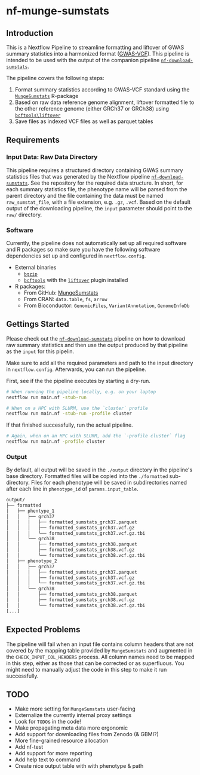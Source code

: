 # nf-munge-sumstats

## Introduction

This is a Nextflow Pipeline to streamline formatting and liftover of GWAS
summary statistics into a harmonized format
([GWAS-VCF](https://github.com/MRCIEU/gwas-vcf-specification)). This pipeline
is intended to be used with the output of the companion pipeline
[`nf-download-sumstats`](https://github.com/cfbeuchel/nf-download-sumstats).

The pipeline covers the following steps:

1. Format summary statistics according to GWAS-VCF standard using the
   [`MungeSumstats`](https://academic.oup.com/bioinformatics/article/37/23/4593/6380562)
   R-package
2. Based on raw data reference genome alignment, liftover formatted file to the
   other reference genome (either GRCh37 or GRCh38) using
   [`bcftools\liftover`](https://academic.oup.com/bioinformatics/article/40/2/btae038/7585532)
3. Save files as indexed VCF files as well as parquet tables


## Requirements

### Input Data: Raw Data Directory 

This pipeline requires a structured directory containing GWAS summary
statistics files that was generated by the Nextflow pipeline
[`nf-download-sumstats`](https://github.com/cfbeuchel/nf-download-sumstats).
See the repository for the required data structure. In short, for each summary
statistics file, the phenotype name will be parsed from the parent directory
and the file containing the data must be named `raw_sumstat_file`, with a file
extension, e.g. `.gz`, `.vcf`. Based on the default output of the downloading
pipeline, the `input` parameter should point to the `raw/` directory.

### Software

Currently, the pipeline does not automatically set up all required software and
R packages so make sure you have the following software dependencies set up and
configured in `nextflow.config`.

* External binaries
    * [`bgzip`](https://www.htslib.org/doc/bgzip.html)
    * [`bcftools`](https://samtools.github.io/bcftools/bcftools.html) with the [`liftover`](https://github.com/freeseek/score/?tab=readme-ov-file#liftover-vcfs) plugin installed
* R packages: 
    * From GitHub: [MungeSumstats](https://github.com/Al-Murphy/MungeSumstats)
    * From CRAN: `data.table`, `fs`, `arrow`
    * From Bioconductor: `GenomicFiles`, `VariantAnnotation`, `GenomeInfoDb`

## Gettings Started

Please check out the
[`nf-download-sumstats`](https://github.com/cfbeuchel/nf-download-sumstats)
pipeline on how to download raw summary statistics and then use the output
produced by that pipeline as the `input` for this pipelin.

Make sure to add all the required parameters and path to the input directory in
`nextflow.config`.  Afterwards, you can run the pipeline.

First, see if the the pipeline executes by starting a dry-run.

```bash
# When running the pipeline locally, e.g. on your laptop
nextflow run main.nf -stub-run 

# When on a HPC with SLURM, use the `cluster` profile
nextflow run main.nf -stub-run -profile cluster
```

If that finished successfully, run the actual pipeline.

```bash
# Again, when on an HPC with SLURM, add the `-profile cluster` flag
nextflow run main.nf -profile cluster
```

### Output

By default, all output will be saved in the `./output` directory in the
pipeline's base directory. Formatted files will be copied into the
`./formatted` sub-directory. Files for each phenotype will be saved in
subdirectories named after each line in `phenotype_id` of `params.input_table`.

```bash
output/
├── formatted
│   ├── phentype_1
│   │   ├── grch37
│   │   │   ├── formatted_sumstats_grch37.parquet
│   │   │   ├── formatted_sumstats_grch37.vcf.gz
│   │   │   └── formatted_sumstats_grch37.vcf.gz.tbi
│   │   └── grch38
│   │       ├── formatted_sumstats_grch38.parquet
│   │       ├── formatted_sumstats_grch38.vcf.gz
│   │       └── formatted_sumstats_grch38.vcf.gz.tbi
│   ├── phenotype_2
│   │   ├── grch37
│   │   │   ├── formatted_sumstats_grch37.parquet
│   │   │   ├── formatted_sumstats_grch37.vcf.gz
│   │   │   └── formatted_sumstats_grch37.vcf.gz.tbi
│   │   └── grch38
│   │       ├── formatted_sumstats_grch38.parquet
│   │       ├── formatted_sumstats_grch38.vcf.gz
│   │       └── formatted_sumstats_grch38.vcf.gz.tbi
[...]
```

## Expected Problems

The pipeline will fail when an input file contains column headers that are not
covered by the mapping table provided by `MungeSumstats` and augmented in the
`CHECK_INPUT_COL_HEADERS` process. All column names need to be mapped in this
step, either as those that can be corrected or as superfluous. You might need
to manually adjust the code in this step to make it run successfully.

##  TODO

* Make more setting for `MungeSumstats` user-facing
* Externalize the currently internal proxy settings
* Look for `TODO`s in the code!
* Make propagating meta data more ergonomic
* Add support for downloading files from Zenodo (& GBMI?)
* More fine-grained resource allocation
* Add nf-test
* Add support for more reporting
* Add help text to command
* Create nice output table with with phenotype & path
